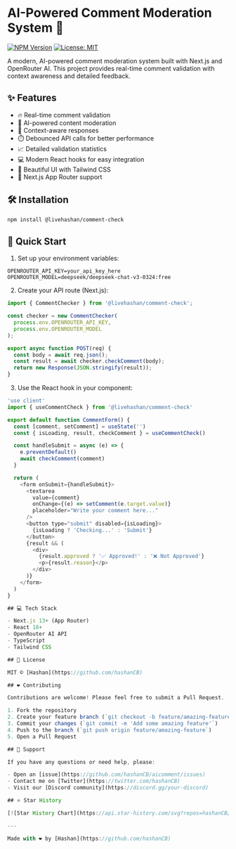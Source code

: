 # AI-Powered Comment Moderation System 🤖

[![NPM Version](https://img.shields.io/npm/v/@livehashan/comment-check)](https://www.npmjs.com/package/@livehashan/comment-check)
[![License: MIT](https://img.shields.io/badge/License-MIT-yellow.svg)](https://opensource.org/licenses/MIT)

A modern, AI-powered comment moderation system built with Next.js and OpenRouter AI. This project provides real-time comment validation with context awareness and detailed feedback.

## ✨ Features

- 🔥 Real-time comment validation
- 🤖 AI-powered content moderation
- 💬 Context-aware responses
- ⏱️ Debounced API calls for better performance
- 📈 Detailed validation statistics
- 💻 Modern React hooks for easy integration
- 🎨 Beautiful UI with Tailwind CSS
- 🚀 Next.js App Router support

## 🛠️ Installation

```bash
npm install @livehashan/comment-check
```

## 📖 Quick Start

1. Set up your environment variables:
```env
OPENROUTER_API_KEY=your_api_key_here
OPENROUTER_MODEL=deepseek/deepseek-chat-v3-0324:free
```

2. Create your API route (Next.js):
```javascript
import { CommentChecker } from '@livehashan/comment-check';

const checker = new CommentChecker(
  process.env.OPENROUTER_API_KEY,
  process.env.OPENROUTER_MODEL
);

export async function POST(req) {
  const body = await req.json();
  const result = await checker.checkComment(body);
  return new Response(JSON.stringify(result));
}
```

3. Use the React hook in your component:
```javascript
'use client'
import { useCommentCheck } from '@livehashan/comment-check'

export default function CommentForm() {
  const [comment, setComment] = useState('')
  const { isLoading, result, checkComment } = useCommentCheck()

  const handleSubmit = async (e) => {
    e.preventDefault()
    await checkComment(comment)
  }

  return (
    <form onSubmit={handleSubmit}>
      <textarea
        value={comment}
        onChange={(e) => setComment(e.target.value)}
        placeholder="Write your comment here..."
      />
      <button type="submit" disabled={isLoading}>
        {isLoading ? 'Checking...' : 'Submit'}
      </button>
      {result && (
        <div>
          {result.approved ? '✅ Approved!' : '❌ Not Approved'}
          <p>{result.reason}</p>
        </div>
      )}
    </form>
  )
}

## 💻 Tech Stack

- Next.js 13+ (App Router)
- React 18+
- OpenRouter AI API
- TypeScript
- Tailwind CSS

## 📃 License

MIT © [Hashan](https://github.com/hashanCB)

## ❤️ Contributing

Contributions are welcome! Please feel free to submit a Pull Request.

1. Fork the repository
2. Create your feature branch (`git checkout -b feature/amazing-feature`)
3. Commit your changes (`git commit -m 'Add some amazing feature'`)
4. Push to the branch (`git push origin feature/amazing-feature`)
5. Open a Pull Request

## 💬 Support

If you have any questions or need help, please:

- Open an [issue](https://github.com/hashanCB/aicomment/issues)
- Contact me on [Twitter](https://twitter.com/hashanCB)
- Visit our [Discord community](https://discord.gg/your-discord)

## ⭐️ Star History

[![Star History Chart](https://api.star-history.com/svg?repos=hashanCB/aicomment&type=Date)](https://star-history.com/#hashanCB/aicomment&Date)

---

Made with ❤️ by [Hashan](https://github.com/hashanCB)
